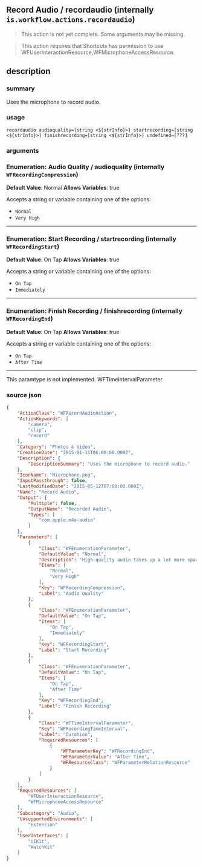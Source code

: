 
## Record Audio / recordaudio (internally `is.workflow.actions.recordaudio`)

> This action is not yet complete. Some arguments may be missing.


> This action requires that Shortcuts has permission to use WFUserInteractionResource,WFMicrophoneAccessResource.


## description
### summary
Uses the microphone to record audio.


### usage
`recordaudio audioquality=[string <${strInfo}>] startrecording=[string <${strInfo}>] finishrecording=[string <${strInfo}>] undefined=[???]`

### arguments
### Enumeration: Audio Quality / audioquality (internally `WFRecordingCompression`)
**Default Value**: Normal
**Allows Variables**: true


Accepts a string 
or variable
containing one of the options:

- `Normal`
- `Very High`

---

### Enumeration: Start Recording / startrecording (internally `WFRecordingStart`)
**Default Value**: On Tap
**Allows Variables**: true


Accepts a string 
or variable
containing one of the options:

- `On Tap`
- `Immediately`

---

### Enumeration: Finish Recording / finishrecording (internally `WFRecordingEnd`)
**Default Value**: On Tap
**Allows Variables**: true


Accepts a string 
or variable
containing one of the options:

- `On Tap`
- `After Time`

---

This paramtype is not implemented. WFTimeIntervalParameter

### source json

```json
{
	"ActionClass": "WFRecordAudioAction",
	"ActionKeywords": [
		"camera",
		"clip",
		"record"
	],
	"Category": "Photos & Video",
	"CreationDate": "2015-01-11T06:00:00.000Z",
	"Description": {
		"DescriptionSummary": "Uses the microphone to record audio."
	},
	"IconName": "Microphone.png",
	"InputPassthrough": false,
	"LastModifiedDate": "2015-05-12T07:00:00.000Z",
	"Name": "Record Audio",
	"Output": {
		"Multiple": false,
		"OutputName": "Recorded Audio",
		"Types": [
			"com.apple.m4a-audio"
		]
	},
	"Parameters": [
		{
			"Class": "WFEnumerationParameter",
			"DefaultValue": "Normal",
			"Description": "High-quality audio takes up a lot more space than normal audio, so stick with normal unless you really need it. Normal audio is returned as an M4A file (with AAC audio), while high-quality audio is returned in uncompressed WAV format.",
			"Items": [
				"Normal",
				"Very High"
			],
			"Key": "WFRecordingCompression",
			"Label": "Audio Quality"
		},
		{
			"Class": "WFEnumerationParameter",
			"DefaultValue": "On Tap",
			"Items": [
				"On Tap",
				"Immediately"
			],
			"Key": "WFRecordingStart",
			"Label": "Start Recording"
		},
		{
			"Class": "WFEnumerationParameter",
			"DefaultValue": "On Tap",
			"Items": [
				"On Tap",
				"After Time"
			],
			"Key": "WFRecordingEnd",
			"Label": "Finish Recording"
		},
		{
			"Class": "WFTimeIntervalParameter",
			"Key": "WFRecordingTimeInterval",
			"Label": "Duration",
			"RequiredResources": [
				{
					"WFParameterKey": "WFRecordingEnd",
					"WFParameterValue": "After Time",
					"WFResourceClass": "WFParameterRelationResource"
				}
			]
		}
	],
	"RequiredResources": [
		"WFUserInteractionResource",
		"WFMicrophoneAccessResource"
	],
	"Subcategory": "Audio",
	"UnsupportedEnvironments": [
		"Extension"
	],
	"UserInterfaces": [
		"UIKit",
		"WatchKit"
	]
}
```

